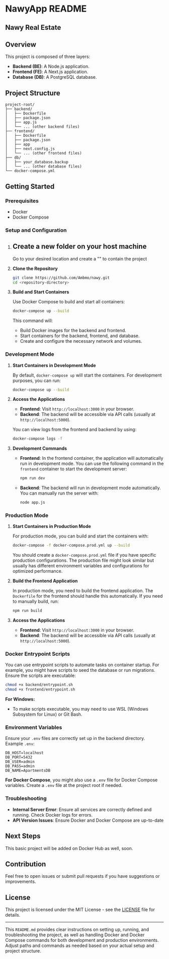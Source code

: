 # NawyApp README
Nawy Real Estate
---

## Overview

This project is composed of three layers:
- **Backend (BE)**: A Node.js application.
- **Frontend (FE)**: A Next.js application.
- **Database (DB)**: A PostgreSQL database.

## Project Structure

```plaintext
project-root/
├── backend/
│   ├── Dockerfile
│   ├── package.json
│   ├── app.js
│   └── ... (other backend files)
├── frontend/
│   ├── Dockerfile
│   ├── package.json
│   ├── app
│   ├── next.config.js
│   └── ... (other frontend files)
├── db/
│   ├── your_database.backup
│   └── ... (other database files)
└── docker-compose.yml
```

## Getting Started

### Prerequisites

- Docker
- Docker Compose

### Setup and Configuration

1. ## Create a new folder on your host machine
   Go to your desired location and create a "<repository-directory>" to contain the project
   
2. **Clone the Repository**

   ```bash
   git clone https://github.com/Ambmo/nawy.git
   cd <repository-directory>
   ```

3. **Build and Start Containers**

   Use Docker Compose to build and start all containers:

   ```bash
   docker-compose up --build
   ```

   This command will:
   - Build Docker images for the backend and frontend.
   - Start containers for the backend, frontend, and database.
   - Create and configure the necessary network and volumes.

### Development Mode

1. **Start Containers in Development Mode**

   By default, `docker-compose up` will start the containers. For development purposes, you can run:

   ```bash
   docker-compose up --build
   ```

2. **Access the Applications**

   - **Frontend**: Visit `http://localhost:3000` in your browser.
   - **Backend**: The backend will be accessible via API calls (usually at `http://localhost:5000`).

   You can view logs from the frontend and backend by using:

   ```bash
   docker-compose logs -f
   ```

3. **Development Commands**

   - **Frontend**: In the frontend container, the application will automatically run in development mode. You can use the following command in the `frontend` container to start the development server:

     ```bash
     npm run dev
     ```

   - **Backend**: The backend will run in development mode automatically. You can manually run the server with:

     ```bash
     node app.js
     ```

### Production Mode

1. **Start Containers in Production Mode**

   For production mode, you can build and start the containers with:

   ```bash
   docker-compose -f docker-compose.prod.yml up --build
   ```

   You should create a `docker-compose.prod.yml` file if you have specific production configurations. The production file might look similar but usually has different environment variables and configurations for optimized performance.

2. **Build the Frontend Application**

   In production mode, you need to build the frontend application. The `Dockerfile` for the frontend should handle this automatically. If you need to manually build, run:

   ```bash
   npm run build
   ```

3. **Access the Applications**

   - **Frontend**: Visit `http://localhost:3000` in your browser.
   - **Backend**: The backend will be accessible via API calls (usually at `http://localhost:5000`).

### Docker Entrypoint Scripts

You can use entrypoint scripts to automate tasks on container startup. For example, you might have scripts to seed the database or run migrations. Ensure the scripts are executable:

```bash
chmod +x backend/entrypoint.sh
chmod +x frontend/entrypoint.sh
```

**For Windows:**

- To make scripts executable, you may need to use WSL (Windows Subsystem for Linux) or Git Bash.

### Environment Variables

Ensure your `.env` files are correctly set up in the backend directory. Example `.env`:

```
DB_HOST=localhost
DB_PORT=5432
DB_USER=admin
DB_PASS=admin
DB_NAME=ApartmentsDB
```

**For Docker Compose**, you might also use a `.env` file for Docker Compose variables. Create a `.env` file at the project root if needed.

### Troubleshooting

- **Internal Server Error**: Ensure all services are correctly defined and running. Check Docker logs for errors.
- **API Version Issues**: Ensure Docker and Docker Compose are up-to-date

## Next Steps
This basic project will be added on Docker Hub as well, soon.

## Contribution

Feel free to open issues or submit pull requests if you have suggestions or improvements.

## License

This project is licensed under the MIT License - see the [LICENSE](LICENSE) file for details.

---

This `README.md` provides clear instructions on setting up, running, and troubleshooting the project, as well as handling Docker and Docker Compose commands for both development and production environments. Adjust paths and commands as needed based on your actual setup and project structure.
